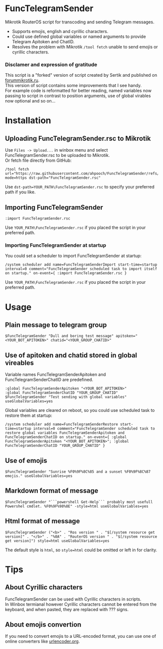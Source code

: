 # FuncTelegramSender
Mikrotik RouterOS script for transcoding and sending Telegram messages.  
- Supports emojis, english and cyrillic characters.  
- Could use defined global variables or named arguments to provide Telegram Apitoken and ChatID.  
- Resolves the problem with Mikrotik `/tool fetch` unable to send emojis or cyrillic characters.

### Disclamer and expression of gratitude
This script is a "forked" version of script created by Sertik and published on [forummikrotik.ru](https://forummikrotik.ru/viewtopic.php?p=81457#p81457).  
This version of script contains some improvements that I see handy.  
For example code is reformatted for better reading, named variables now passing to script in contrast to position arguments, use of global virables now optional and so on...

# Installation
## Uploading FuncTelegramSender.rsc to Mikrotik
Use `Files -> Upload...` in winbox menu and select FuncTelegramSender.rsc to be uploaded to Mikrotik.  
Or fetch file directly from GitHub:
```
/tool fetch url="https://raw.githubusercontent.com/ahpooch/FuncTelegramSender/refs/heads/main/FuncTelegramSender.rsc" mode=https dst-path="FuncTelegramSender.rsc"
```
Use `dst-path=YOUR_PATH\FuncTelegramSender.rsc` to specify your preferred path if you like.
## Importing FuncTelegramSender
```
:import FuncTelegramSender.rsc
```
Use `YOUR_PATH\FuncTelegramSender.rsc` if you placed the script in your preferred path.  

### Importing FuncTelegramSender at startup
You could set a scheduler to import FuncTelegramSender at startup:
```
/system scheduler add name=FuncTelegramSenderImport start-time=startup interval=0 comment="FuncTelegramSender scheduled task to import itself on startup." on-event={ :import FuncTelegramSender.rsc }
```
Use `YOUR_PATH\FuncTelegramSender.rsc` if you placed the script in your preferred path.

# Usage
## Plain message to telegram group
```
$FuncTelegramSender "Dull and boring test message" apitoken="<YOUR_BOT_APITOKEN>" chatid="<YOUR_GROUP_CHATID>"
```

## Use of apitoken and chatid stored in global vireables
Variable names FuncTelegramSenderApitoken and FuncTelegramSenderChatID are predefined.
```
:global FuncTelegramSenderApitoken "<YOUR_BOT_APITOKEN>"
:global FuncTelegramSenderChatID "YOUR_GROUP_CHATID"
$FuncTelegramSender "Test sending with global variables" useGlobalVariables=yes
```
Global variables are cleared on reboot, so you could use scheduled task to restore them at startup:
```
/system scheduler add name=FuncTelegramSenderRestore start-time=startup interval=0 comment="FuncTelegramSender scheduled task to restore global variables FuncTelegramSenderApitoken and FuncTelegramSenderChatID on startup." on-event={ :global FuncTelegramSenderApitoken "<YOUR_BOT_APITOKEN>"; :global FuncTelegramSenderChatID "YOUR_GROUP_CHATID" }
```

## Use of emojis
```
$FuncTelegramSender "Sunrise %F0%9F%8C%85 and a sunset %F0%9F%8C%87 emojis." useGlobalVariables=yes
```

## Markdown format of message
```
$FuncTelegramSender "```powershell Get-Help``` probably most usefull Powershel cmdlet. %F0%9F%98%8E" -style=html useGlobalVariables=yes
```

## Html format of message
```
$FuncTelegramSender ("<b>" . "Ros version " . "$[/system resource get version]" . "</b>" . "%0A" . "RouterOS version " . "$[/system resource get version]") style=html useGlobalVariables=yes
```
The default style is `html`, so `style=html` could be omitted or left in for clarity.

# Tips
## About Cyrillic characters
FuncTelegramSender can be used with Cyrillic characters in scripts.  
In Winbox termianal however Cyrillic characters cannot be entered from the keyboard, and when pasted, they are replaced with ??? signs.

## About emojis convertion
If you need to convert emojis to a URL-encoded format, you can use one of online converters like [urlencoder.org](https://www.urlencoder.org/).
